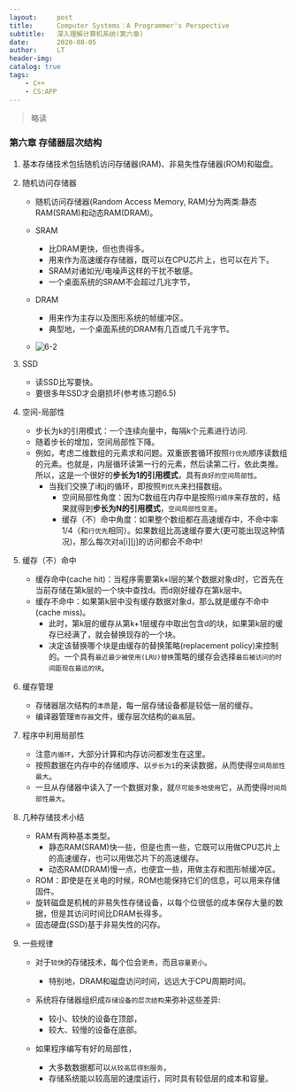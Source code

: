 ```yaml
---
layout:     post
title:      Computer Systems：A Programmer's Perspective
subtitle:   深入理解计算机系统(第六章)
date:       2020-08-05
author:     LT
header-img: 
catalog: true
tags:
    - C++
    - CS:APP
---
```


>略读

### 第六章 存储器层次结构
1. 基本存储技术包括随机访问存储器(RAM)、非易失性存储器(ROM)和磁盘。
1. 随机访问存储器
    - 随机访问存储器(Random Access Memory, RAM)分为两类:静态RAM(SRAM)和动态RAM(DRAM)。
    - SRAM 
        - 比DRAM更快，但也贵得多。
        - 用来作为高速缓存存储器，既可以在CPU芯片上，也可以在片下。
        - SRAM对诸如光/电噪声这样的干扰不敏感。
        - 一个桌面系统的SRAM不会超过几兆字节，
    - DRAM
        - 用来作为主存以及图形系统的帧缓冲区。    
        - 典型地，一个桌面系统的DRAM有几百或几千兆字节。
    
    - ![6-2](腾讯云/6-2.png)
2. SSD
    - 读SSD比写要快。
    - 要很多年SSD才会磨损坏(参考练习题6.5)
3. 空间-局部性
    - 步长为k的引用模式：一个连续向量中，每隔k个元素进行访问.
    - 随着步长的增加，空间局部性下降。
    - 例如，考虑二维数组的元素求和问题。双重嵌套循环按照`行优先`顺序读数组的元素。也就是，内层循环读第一行的元素，然后读第二行，依此类推。所以，这是一个很好的**步长为1的引用模式**，具有`良好的空间局部性`。
        - 当我们交换了i和j的循环，即按照`列优先`来扫描数组。
            - 空间局部性角度：因为C数组在内存中是按照`行顺序`来存放的，结果就得到**步长为N的引用模式**，`空间局部性变差`。
            - 缓存（不）命中角度：如果整个数组都在高速缓存中，不命中率1/4（和`行优先`相同）。如果数组比高速缓存要大(更可能出现这种情况)，那么每次对a[i][j]的访问都会不命中!

4. 缓存（不）命中    
    - 缓存命中(cache hit)：当程序需要第k+l层的某个数据对象d时，它首先在当前存储在第k层的一个块中查找d。而d刚好缓存在第k层中。
    - 缓存不命中：如果第k层中没有缓存数据对象d，那么就是缓存不命中(cache miss)。
        + 此时，第k层的缓存从第k+1层缓存中取出包含d的块，如果第k层的缓存已经满了，就会替换现存的一个块。
        - 决定该替换哪个块是由缓存的替换策略(replacement policy)来控制的。一个具有`最近最少被使用(LRU)替换`策略的缓存会选择`最后被访问的时间距现在最远的块`。
5. 缓存管理
    - 存储器层次结构的`本质`是，每一层存储设备都是较低一层的缓存。
    - 编译器管理`寄存器`文件，缓存层次结构的`最高`层。
6. 程序中利用局部性
    - 注意`内循环`，大部分计算和内存访问都发生在这里。
    - 按照数据在内存中的存储顺序、以`步长为1`的来读数据，从而使得`空间局部性最大`。
    - 一旦从存储器中读入了一个数据对象，就`尽可能多地使用`它，从而使得`时间局部性最大`。
7. 几种存储技术小结
    - RAM有两种基本类型。
        - 静态RAM(SRAM)快一些，但是也贵一些，它既可以用做CPU芯片上的高速缓存，也可以用做芯片下的高速缓存。
        - 动态RAM(DRAM)慢一点，也便宜一些，用做主存和图形帧缓冲区。
    - ROM：即使是在关电的时候，ROM也能保持它们的信息，可以用来存储固件。    
    - 旋转磁盘是机械的非易失性存储设备，以每个位很低的成本保存大量的数据，但是其访问时间比DRAM长得多。
    - 固态硬盘(SSD)基于非易失性的闪存。
8. 一些规律
    - 对于`较快`的存储技术，每个位会`更贵`，而且`容量更小`。    
        - 特别地，DRAM和磁盘访问时间，远远大于CPU周期时间。

    - 系统将存储器组织成`存储设备的层次结构`来弥补这些差异:
        - 较小、较快的设备在顶部，
        - 较大、较慢的设备在底部。

    - 如果程序编写有好的局部性，
        - 大多数数据都可以`从较高层得到服务`，
        - 存储系统能以较高层的速度运行，同时具有较低层的成本和容量。

